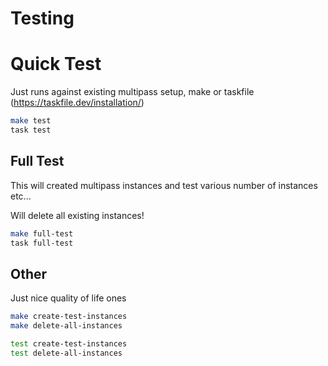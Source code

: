 # Testing

# Quick Test

Just runs against existing multipass setup, make or taskfile (https://taskfile.dev/installation/)

```bash
make test
task test
```

## Full Test

This will created multipass instances and test various number of instances etc...

Will delete all existing instances!

```bash
make full-test
task full-test
```

## Other

Just nice quality of life ones

```bash
make create-test-instances
make delete-all-instances

test create-test-instances
test delete-all-instances
```